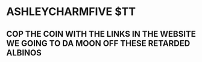 # ASHLEYCHARMFIVE $TT
## COP THE COIN WITH THE LINKS IN THE WEBSITE WE GOING TO DA MOON OFF THESE RETARDED ALBINOS
